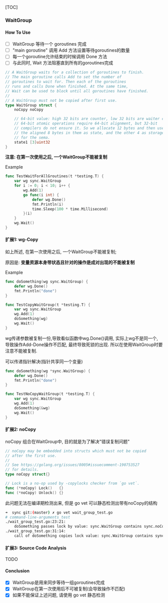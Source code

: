 [TOC]

### WaitGroup

#### How To Use

- [ ] WaitGroup 等待一个 goroutines 完成
- [ ] "main goroutine"  调用 Add 方法设置等待goroutines的数量
- [ ] 每一个goroutine允许结束的时候调用 Done 方法
- [ ] 与此同时, Wait 方法阻塞直到所有的goroutines完成

~~~go
// A WaitGroup waits for a collection of goroutines to finish.
// The main goroutine calls Add to set the number of
// goroutines to wait for. Then each of the goroutines
// runs and calls Done when finished. At the same time,
// Wait can be used to block until all goroutines have finished.
//
// A WaitGroup must not be copied after first use.
type WaitGroup struct {
	noCopy noCopy

	// 64-bit value: high 32 bits are counter, low 32 bits are waiter count.
	// 64-bit atomic operations require 64-bit alignment, but 32-bit
	// compilers do not ensure it. So we allocate 12 bytes and then use
	// the aligned 8 bytes in them as state, and the other 4 as storage
	// for the sema.
	state1 [3]uint32
}
~~~

**注意: 在第一次使用之后, 一个WaitGroup不能被复制**

Example

~~~go
func TestWaitForAllGroutines(t *testing.T) {
	var wg sync.WaitGroup
	for i := 0; i < 10; i++ {
		wg.Add(1)
		go func(i int) {
			defer wg.Done()
			fmt.Println(i)
			time.Sleep(100 * time.Millisecond)
		}(i)
	}
	wg.Wait()
}
~~~

#### 扩展1: wg-Copy

如上所述, 在第一次使用之后, 一个WaitGroup不能被复制; 

原因是: **变量资源本身带状态且针对的操作是成对出现的不能被复制**

Example

~~~go
func doSomething(wg sync.WaitGroup) {
	defer wg.Done()
	fmt.Println("done")
}

func TestCopyWaitGroup(t *testing.T) {
	var wg sync.WaitGroup
	wg.Add(1)
	doSomething(wg)
	wg.Wait()
}
~~~

wg传递参数被复制一份,导致看似函数中wg.Done()调用, 实际上wg不是同一个, 导致操作Add-Done操作不匹配, 最终导致死锁的出现. 所以在使用WaitGroup时要注意不能被复制. 

可以传递指针解决(指针共享同一个变量)

~~~go
func doSomething(wg *sync.WaitGroup) {
	defer wg.Done()
	fmt.Println("done")
}

func TestNoCopyWaitGroup(t *testing.T) {
	var wg sync.WaitGroup
	wg.Add(1)
	doSomething(&wg)
	wg.Wait()
}
~~~

#### 扩展2: noCopy

noCopy 组合在WaitGroup中, 目的就是为了解决"错误复制问题"

~~~go
// noCopy may be embedded into structs which must not be copied
// after the first use.
//
// See https://golang.org/issues/8005#issuecomment-190753527
// for details.
type noCopy struct{}

// Lock is a no-op used by -copylocks checker from `go vet`.
func (*noCopy) Lock()   {}
func (*noCopy) Unlock() {}
~~~

此问题无法在编译期检测出来, 但是 go vet 可以静态检测出带有noCopy的结构

~~~bash
➜  sync git:(master) ✗ go vet wait_group_test.go
# command-line-arguments_test
./wait_group_test.go:23:21: 
	doSomething passes lock by value: sync.WaitGroup contains sync.noCopy
./wait_group_test.go:31:14: 
	call of doSomething copies lock value: sync.WaitGroup contains sync.noCopy
~~~

#### 扩展3: Source Code Analysis

TODO

#### Conclusion

- [x] WaitGroup是用来同步等待一组goroutines完成
- [x] WaitGroup在第一次使用后不可被复制(会导致操作不匹配)
- [x] 如果不能保证上述问题, 请使用 go vet 静态检测